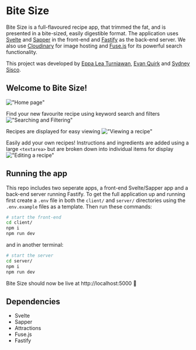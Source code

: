# Bite Size
Bite Size is a full-flavoured recipe app, that trimmed the fat, and is presented in a bite-sized, easily digestible format. The application uses [Svelte](https://svelte.dev/) and [Sapper](https://sapper.svelte.dev/) in the front-end and [Fastify](https://www.fastify.io/) as the back-end server. We also use [Cloudinary](https://cloudinary.com/) for image hosting and [Fuse.js](https://fusejs.io/) for its powerful search functionality.

This project was developed by [Eppa Lea Turniawan](https://github.com/eppalea), [Evan Quirk](https://github.com/evanquirk) and [Sydney Sisco](https://github.com/sydney-sisco).

## Welcome to Bite Size!
!["Home page"](https://github.com/sydney-sisco/bite-size/blob/main/docs/media/home-page.png?raw=true)

Find your new favourite recipe using keyword search and filters
!["Searching and Filtering"](https://github.com/sydney-sisco/bite-size/blob/main/docs/media/search-and-filters.gif?raw=true)

Recipes are displayed for easy viewing
!["Viewing a recipe"](https://github.com/sydney-sisco/bite-size/blob/main/docs/media/recipe-page.png?raw=true)

Easily add your own recipes! Instructions and ingredients are added using a large `<textarea>` but are broken down into individual items for display
!["Editing a recipe"](https://github.com/sydney-sisco/bite-size/blob/main/docs/media/edit-page.png?raw=true)

## Running the app
This repo includes two seperate apps, a front-end Svelte/Sapper app and a back-end server running Fastify. To get the full application up and running first create a `.env` file in both the `client/` and `server/` directories using the `.env.example` files as a template. Then run these commands:
```sh
# start the front-end
cd client/
npm i
npm run dev
```
and in another terminal:
```sh
# start the server
cd server/
npm i
npm run dev
```
Bite Size should now be live at http://localhost:5000 🎉

## Dependencies
- Svelte
- Sapper
- Attractions
- Fuse.js
- Fastify
